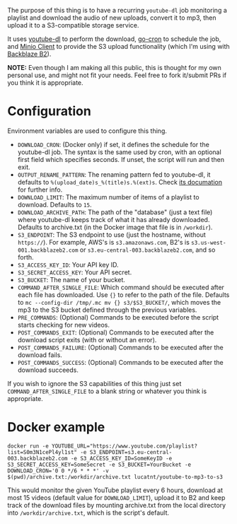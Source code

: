 The purpose of this thing is to have a recurring `youtube-dl` job monitoring a playlist and download the audio of new uploads, convert it to mp3, then upload it to a S3-compatible storage service.

It uses [youtube-dl](https://youtube-dl.org/) to perform the download, [go-cron](https://github.com/djmaze/go-cron/) to schedule the job, and [Minio Client](https://docs.min.io/docs/minio-client-quickstart-guide.html) to provide the S3 upload functionality (which I'm using with [Backblaze B2](https://www.backblaze.com/b2/cloud-storage.html)).

**NOTE:** Even though I am making all this public, this is thought for my own personal use, and might not fit your needs. Feel free to fork it/submit PRs if you think it is appropriate.

# Configuration
Environment variables are used to configure this thing.

* `DOWNLOAD_CRON`: (Docker only) if set, it defines the schedule for the youtube-dl job. The syntax is the same used by cron, with an optional first field which specifies seconds. If unset, the script will run and then exit.
* `OUTPUT_RENAME_PATTERN`: The renaming pattern fed to youtube-dl, it defaults to `%(upload_date)s_%(title)s.%(ext)s`. Check [its documation](https://github.com/ytdl-org/youtube-dl/blob/master/README.md#output-template) for further info.
* `DOWNLOAD_LIMIT`: The maximum number of items of a playlist to download. Defaults to `15`.
* `DOWNLOAD_ARCHIVE_PATH`: The path of the "database" (just a text file) where youtube-dl keeps track of what it has already downloaded. Defaults to archive.txt (in the Docker image that file is in `/workdir`).
* `S3_ENDPOINT`: The S3 endpoint to use (just the hostname, without `https://`). For example, AWS's is `s3.amazonaws.com`, B2's is `s3.us-west-001.backblazeb2.com` or `s3.eu-central-003.backblazeb2.com`, and so forth.
* `S3_ACCESS_KEY_ID`: Your API key ID.
* `S3_SECRET_ACCESS_KEY`: Your API secret.
* `S3_BUCKET`: The name of your bucket.
* `COMMAND_AFTER_SINGLE_FILE`: Which command should be executed after each file has downloaded. Use `{}` to refer to the path of the file. Defaults to `mc --config-dir /tmp/.mc mv {} s3/$S3_BUCKET/`, which moves the mp3 to the S3 bucket defined through the previous variables.
* `PRE_COMMANDS`: (Optional) Commands to be executed before the script starts checking for new videos.
* `POST_COMMANDS_EXIT`: (Optional) Commands to be executed after the download script exits (with or without an error).
* `POST_COMMANDS_FAILURE`: (Optional) Commands to be executed after the download fails.
* `POST_COMMANDS_SUCCESS`: (Optional) Commands to be executed after the download succeeds.

If you wish to ignore the S3 capabilities of this thing just set `COMMAND_AFTER_SINGLE_FILE` to a blank string or whatever you think is appropriate.

# Docker example
`docker run -e YOUTUBE_URL="https://www.youtube.com/playlist?list=S0m3N1cePl4yl1st" -e S3_ENDPOINT=s3.eu-central-003.backblazeb2.com -e S3_ACCESS_KEY_ID=SomeKeyID -e S3_SECRET_ACCESS_KEY=SomeSecret -e S3_BUCKET=YourBucket -e DOWNLOAD_CRON='0 0 */6 * * *' -v $(pwd)/archive.txt:/workdir/archive.txt lucatnt/youtube-to-mp3-to-s3`

This would monitor the given YouTube playlist every 6 hours, download at most 15 videos (default value for `DOWNLOAD_LIMIT`), upload it to B2 and keep track of the download files by mounting archive.txt from the local directory into `/workdir/archive.txt`, which is the script's default.
